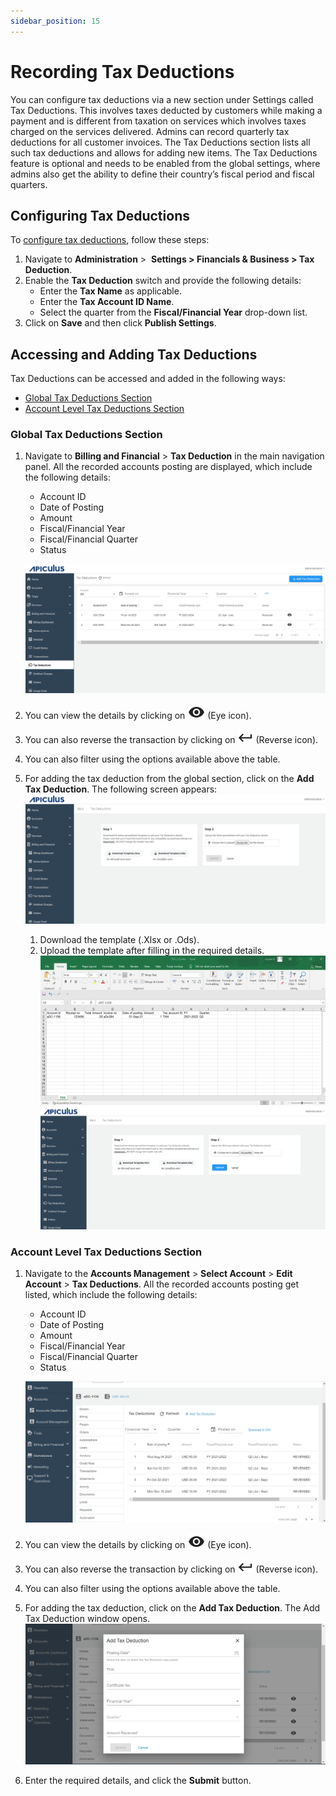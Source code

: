 ```yaml
---
sidebar_position: 15
---
```

# Recording Tax Deductions

You can configure tax deductions via a new section under Settings called Tax Deductions. This involves taxes deducted by customers while making a payment and is different from taxation on services which involves taxes charged on the services delivered. Admins can record quarterly tax deductions for all customer invoices. The Tax Deductions section lists all such tax deductions and allows for adding new items. The Tax Deductions feature is optional and needs to be enabled from the global settings, where admins also get the ability to define their country’s fiscal period and fiscal quarters.

## Configuring Tax Deductions

To [configure tax deductions](/docs/GettingStarted/BillingandFinancials/ConfiguringTaxDeductions), follow these steps:

1. Navigate to **Administration** >  **Settings > Financials & Business > Tax Deduction**.
2. Enable the **Tax Deduction** switch and provide the following details:
	- Enter the **Tax Name** as applicable.
	- Enter the **Tax Account ID Name**.
	- Select the quarter from the **Fiscal/Financial Year** drop-down list.
3. Click on **Save** and then click **Publish Settings**.
## Accessing and Adding Tax Deductions 

Tax Deductions can be accessed and added in the following ways: 
- [Global Tax Deductions Section](#global-tax-deductions-section) 
- [Account Level Tax Deductions Section](#account-level-tax-deductions-section)

### Global Tax Deductions Section

1. Navigate to **Billing and Financial** > **Tax Deduction** in the main navigation panel. All the recorded accounts posting are displayed, which include the following details:
    - Account ID
    - Date of Posting
    - Amount
    - Fiscal/Financial Year
    - Fiscal/Financial Quarter
    - Status

	![Recording Tax Deductions](img/RecordingTaxDeductions1.png)
1. You can view the details by clicking on ![Eye icon](img/Eye.png) (Eye icon).
2. You can also reverse the transaction by clicking on ![Reverse icon](img/Reverse.png)  (Reverse icon).
3. You can also filter using the options available above the table.
4. For adding the tax deduction from the global section, click on the **Add Tax Deduction**. The following screen appears:![Recording Tax Deductions](img/RecordingTaxDeductions2.png)
	1. Download the template (.Xlsx or .Ods).
	2. Upload the template after filling in the required details.
	![Recording Tax Deductions](img/RecordingTaxDeductions3.png)
	![Recording Tax Deductions](img/RecordingTaxDeductions4.png)

### Account Level Tax Deductions Section

1. Navigate to the **Accounts Management** > **Select Account** > **Edit Account** > **Tax Deductions**.
	All the recorded accounts posting get listed, which include the following details:
    - Account ID
    - Date of Posting
    - Amount
    - Fiscal/Financial Year
    - Fiscal/Financial Quarter
    - Status

	![Recording Tax Deductions](img/RecordingTaxDeductions5.png)

3. You can view the details by clicking on ![Eye icon](img/Eye.png) (Eye icon).
4. You can also reverse the transaction by clicking on ![Reverse icon](img/Reverse.png)  (Reverse icon).
5. You can also filter using the options available above the table.
6. For adding the tax deduction, click on the **Add Tax Deduction**. The Add Tax Deduction window opens.![Recording Tax Deductions](img/RecordingTaxDeductions6.png)
7. Enter the required details, and click the **Submit** button.





